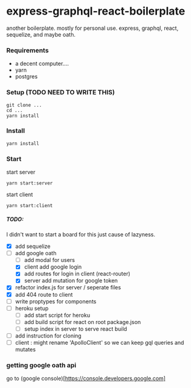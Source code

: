 # express-graphql-react-boilerplate

another boilerplate. mostly for personal use. express, graphql, react, sequelize, and maybe oath.

### Requirements

- a decent computer....
- yarn
- postgres

### Setup (TODO NEED TO WRITE THIS)

```
git clone ...
cd ...
yarn install
```

### Install

```
yarn install
```

### Start

start server

```
yarn start:server
```

start client

```
yarn start:client
```

##### TODO:

I didn't want to start a board for this just cause of lazyness.

- [x] add sequelize
- [ ] add google oath
  - [ ] add modal for users
  - [x] client add google login
  - [x] add routes for login in client (react-router)
  - [x] server add mutation for google token
- [x] refactor index.js for server / seperate files
- [x] add 404 route to client
- [ ] write proptypes for components
- [ ] heroku setup
  - [ ] add start script for heroku
  - [ ] add build script for react on root package.json
  - [ ] setup index in server to serve react build
- [ ] add instruction for cloning
- [ ] client : might rename 'ApolloClient' so we can keep gql queries and mutates

### getting google oath api

go to (google console)[https://console.developers.google.com]
